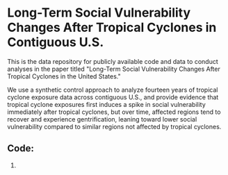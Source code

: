 # Long-Term Social Vulnerability Changes After Tropical Cyclones in Contiguous U.S.

This is the data repository for publicly available code and data to conduct analyses in the paper titled "Long-Term Social Vulnerability Changes After Tropical Cyclones in the United States."

We use a synthetic control approach to analyze fourteen years of tropical cyclone exposure data across contiguous U.S., and provide evidence that tropical cyclone exposures first induces a spike in social vulnerability immediately after tropical cyclones, but over time, affected regions tend to recover and experience gentrification, leaning toward lower social vulnerability compared to similar regions not affected by tropical cyclones.

## Code:

1. 
